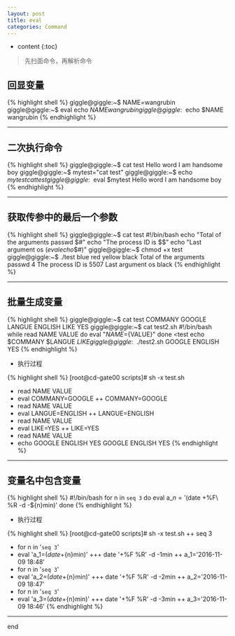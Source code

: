 ```yaml
---
layout: post
title: eval
categories: Command
---
```



* content
{:toc}

> 先扫面命令，再解析命令

## 回显变量


{% highlight shell %}
giggle@giggle:~$ NAME=wangrubin
giggle@giggle:~$ eval echo $NAME
wangrubin
giggle@giggle:~$ echo $NAME
wangrubin
{% endhighlight %}


--------------------

## 二次执行命令

{% highlight shell %}
giggle@giggle:~$ cat test 
Hello word
I am handsome boy
giggle@giggle:~$ mytest="cat test"
giggle@giggle:~$ echo $mytest 
cat test
giggle@giggle:~$ eval $mytest
Hello word
I am handsome boy
{% endhighlight %}

----------------------------

## 获取传参中的最后一个参数

{% highlight shell %}
giggle@giggle:~$ cat test 
#!/bin/bash
echo "Total of the arguments passwd $#"
echo "The process ID is $$"
echo "Last argument os $(eval echo \$$#)"
giggle@giggle:~$ chmod +x test 
giggle@giggle:~$ ./test blue red yellow black
Total of the arguments passwd 4
The process ID is 5507
Last argument os black
{% endhighlight %}

-----------------------------


## 批量生成变量

{% highlight shell %}
giggle@giggle:~$ cat test
COMMANY GOOGLE
LANGUE ENGLISH
LIKE YES
giggle@giggle:~$ cat test2.sh 
#!/bin/bash
while read NAME VALUE
do
eval "${NAME}=${VALUE}"
done <test
echo $COMMANY $LANGUE $LIKE
giggle@giggle:~$ ./test2.sh 
GOOGLE ENGLISH YES
{% endhighlight %}

* 执行过程


{% highlight shell %}
[root@cd-gate00 scripts]# sh -x test.sh 
+ read NAME VALUE
+ eval COMMANY=GOOGLE
++ COMMANY=GOOGLE
+ read NAME VALUE
+ eval LANGUE=ENGLISH
++ LANGUE=ENGLISH
+ read NAME VALUE
+ eval LIKE=YES
++ LIKE=YES
+ read NAME VALUE
+ echo GOOGLE ENGLISH YES
GOOGLE ENGLISH YES
{% endhighlight %}

-------------------

## 变量名中包含变量

{% highlight shell %}
#!/bin/bash
for n in `seq 3`
do
   eval a_${n}='$(date +%F\ %R -d -${n}min)'
done
{% endhighlight %}


* 执行过程

{% highlight shell %}
[root@cd-gate00 scripts]# sh -x test.sh 
++ seq 3
+ for n in '`seq 3`'
+ eval 'a_1=$(date +%F\ %R -d -${n}min)'
+++ date '+%F %R' -d -1min
++ a_1='2016-11-09 18:48'
+ for n in '`seq 3`'
+ eval 'a_2=$(date +%F\ %R -d -${n}min)'
+++ date '+%F %R' -d -2min
++ a_2='2016-11-09 18:47'
+ for n in '`seq 3`'
+ eval 'a_3=$(date +%F\ %R -d -${n}min)'
+++ date '+%F %R' -d -3min
++ a_3='2016-11-09 18:46'
{% endhighlight %}

----------------------

end



